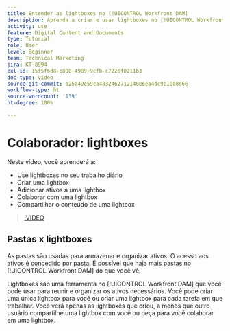 ```yaml
---
title: Entender as lightboxes no [!UICONTROL Workfront DAM]
description: Aprenda a criar e usar lightboxes no [!UICONTROL Workfront DAM].
activity: use
feature: Digital Content and Documents
type: Tutorial
role: User
level: Beginner
team: Technical Marketing
jira: KT-8994
exl-id: 15f5f6d8-c808-4989-9cfb-c7226f0211b3
doc-type: video
source-git-commit: a25a49e59ca483246271214886ea4dc9c10e8d66
workflow-type: ht
source-wordcount: '139'
ht-degree: 100%

---
```


# Colaborador: lightboxes

Neste vídeo, você aprenderá a:

* Use lightboxes no seu trabalho diário
* Criar uma lightbox
* Adicionar ativos a uma lightbox
* Colaborar com uma lightbox
* Compartilhar o conteúdo de uma lightbox

>[!VIDEO](https://video.tv.adobe.com/v/335254/?quality=12&learn=on)

## Pastas x lightboxes

As pastas são usadas para armazenar e organizar ativos. O acesso aos ativos é concedido por pasta. É possível que haja mais pastas no [!UICONTROL Workfront DAM] do que você vê.

Lightboxes são uma ferramenta no [!UICONTROL Workfront DAM] que você pode usar para reunir e organizar os ativos necessários. Você pode criar uma única lightbox para você ou criar uma lightbox para cada tarefa em que trabalhar. Você verá apenas as lightboxes que criou, a menos que outro usuário compartilhe uma lightbox com você ou peça para você colaborar em uma lightbox.
